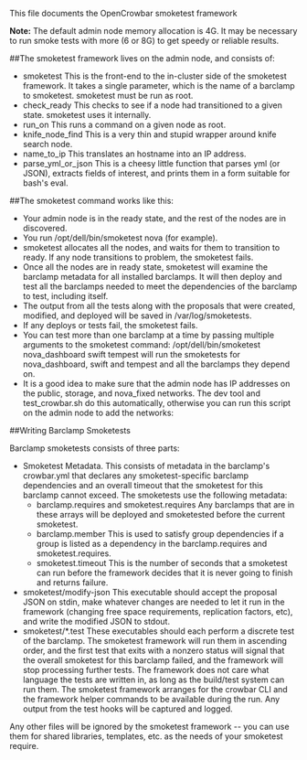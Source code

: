 This file documents the OpenCrowbar smoketest framework

**Note:** The default admin node memory allocation is 4G.  It may be necessary to
run smoke tests with more (6 or 8G) to get speedy or reliable results.

##The smoketest framework lives on the admin node, and consists of:

  * smoketest
    This is the front-end to the in-cluster side of the smoketest framework.
    It takes a single parameter, which is the name of a barclamp to smoketest.
    smoketest must be run as root.
  * check_ready
    This checks to see if a node had transitioned to a given state.
    smoketest uses it internally.
  * run_on
    This runs a command on a given node as root.
  * knife_node_find
    This is a very thin and stupid wrapper around knife search node.
  * name_to_ip
    This translates an hostname into an IP address.
  * parse_yml_or_json
    This is a cheesy little function that parses yml (or JSON), extracts
    fields of interest, and prints them in a form suitable for bash's eval.

##The smoketest command works like this:

  * Your admin node is in the ready state, and the rest of the nodes are
    in discovered.
  * You run /opt/dell/bin/smoketest nova (for example).
  * smoketest allocates all the nodes, and waits for them to transition
    to ready. If any node transitions to problem, the smoketest fails.
  * Once all the nodes are in ready state, smoketest will examine the barclamp
    metadata for all installed barclamps. It will then deploy and test all the
    barclamps needed to meet the dependencies of the barclamp to test, including
    itself.
  * The output from all the tests along with the proposals that were created,
    modified, and deployed will be saved in /var/log/smoketests.
  * If any deploys or tests fail, the smoketest fails.
  * You can test more than one barclamp at a time by passing multiple arguments
    to the smoketest command:
    /opt/dell/bin/smoketest nova_dashboard swift tempest
    will run the smoketests for nova_dashboard, swift and tempest and all
    the barclamps they depend on.
  * It is a good idea to make sure that the admin node has IP addresses on
    the public, storage, and nova_fixed networks.  The dev tool and
    test_crowbar.sh do this automatically, otherwise you can run this script
    on the admin node to add the networks:

##Writing Barclamp Smoketests

  Barclamp smoketests consists of three parts:
  * Smoketest Metadata.
    This consists of metadata in the barclamp's crowbar.yml that declares any 
    smoketest-specific barclamp dependencies and an overall timeout that the
    smoketest for this barclamp cannot exceed.  The smoketests use the
    following metadata:
    * barclamp.requires and smoketest.requires
      Any barclamps that are in these arrays will be deployed and smoketested
      before the current smoketest.
    * barclamp.member
      This is used to satisfy group dependencies if a group is listed as 
      a dependency in the barclamp.requires and smoketest.requires.
    * smoketest.timeout
      This is the number of seconds that a smoketest can run before the 
      framework decides that it is never going to finish and returns failure. 
  * smoketest/modify-json
    This executable should accept the proposal JSON on stdin, make whatever
    changes are needed to let it run in the framework (changing free space
    requirements, replication factors, etc), and write the modified JSON to
    stdout.
  * smoketest/*.test
    These executables should each perform a discrete test of the barclamp. The
    smoketest framework will run them in ascending order, and the first test
    that exits with a nonzero status will signal that the overall smoketest
    for this barclamp failed, and the framework will stop processing further
    tests. The framework does not care what language the tests are written in,
    as long as the build/test system can run them.
    The smoketest framework arranges for the crowbar CLI and the framework 
    helper commands to be available during the run.  Any output from the test
    hooks will be captured and logged.
  
Any other files will be ignored by the smoketest framework -- you can use them
for shared libraries, templates, etc. as the needs of your smoketest require.

